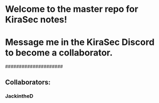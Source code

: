  # Welcome to the master repo for KiraSec notes! #

# Message me in the KiraSec Discord to become a collaborator. #
#####################
## Collaborators: ##
### JackintheD    ####
